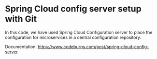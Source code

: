 # Spring Cloud config server setup with Git

In this code, we have used Spring Cloud Configuration server to place the configuration for microservices in a central configuration repository.

Documentation: https://www.codeburps.com/post/spring-cloud-config-server


